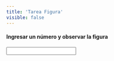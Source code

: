 ```yaml
---
title: 'Tarea Figura'
visible: false
---
```


#### Ingresar un número y observar la figura
        
<input type="number" id="number" onkeyup="myFunction()">
<code id="rombo"></code>

<script>
function myFunction() {
    //Imprimir figuras de triangulos formados por asteriscos con ciclo for
    var x,y;
    var st="";
    var max= document.getElementById("number").value;
   
    for (x=0;x<max;x++){
        for(y=0;y<=x;y++){
            st=st+"*";
        }
        st = st + "<br>";
    }
    for (x=0;x<max;x++){
        for(y=0;y<max;y++){
            if(y<=x){
                st = st + "&nbsp";
            }else{
                st = st + "*";
       		 }
        }
        st = st + "<br>";
    }
	document.getElementById('rombo').innerHTML = st;
    document.getElementById('number').value = " ";
    }
</script>